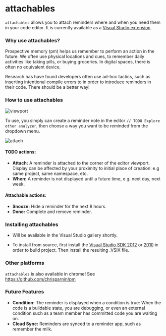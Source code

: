 attachables
===========

`attachables` allows you to attach reminders where and when you need them in your code editor.  It is currently available as a [Visual Studio extension]().

### Why use attachables?

Prospective memory (pm) helps us remember to perform an action in the future. We often use physical locations and cues, to remember daily activities like taking pills, or buying groceries. In digital spaces, there is often no equivalent device.

Research has have found developers often use ad-hoc tactics, such as inserting intentional compile errors to in order to introduce reminders in their code.  There should be a better way!

### How to use attachables

![viewport](https://raw.github.com/chrisparnin/attachables/master/doc/viewport.png)

To use, you simply can create a reminder note in the editor `// TODO Explore other analyzer`, then choose a way you want to be reminded from the dropdown menu.

![attach](https://raw.github.com/chrisparnin/attachables/master/doc/attach.png)

#### TODO actions: 

- **Attach:** A reminder is attached to the corner of the editor viewport.  Display can be affected by your proximity to initial place of creation: e.g same project, same namespace, etc.
- **When:** A reminder is not displayed until a future time, e.g. next day, next week.

#### Attachable actions: 

- **Snooze:** Hide a reminder for the next 8 hours.
- **Done:** Complete and remove reminder.

### Installing attachables

- Will be available in the Visual Studio gallery shortly. 

- To install from source, first install the [Visual Studio SDK 2012](http://www.microsoft.com/en-us/download/details.aspx?id=30668) or [2010](http://www.microsoft.com/en-us/download/details.aspx?id=21835) in order to build project.  Then install the resulting .VSIX file.

### Other platforms

`attachables` is also available in chrome!  See https://github.com/chrisparnin/pm

### Future Features

- **Condition:** The reminder is displayed when a condition is true: When the code is a buildable state, you are debugging, or even an external condition such as a team member has committed code you are waiting on. 
- **Cloud Sync:** Reminders are synced to a reminder app, such as remember the milk.
